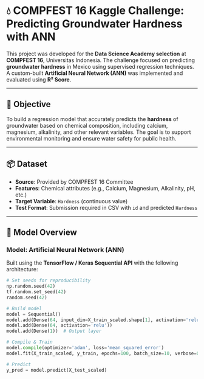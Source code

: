 # 💧 COMPFEST 16 Kaggle Challenge: Predicting Groundwater Hardness with ANN

This project was developed for the **Data Science Academy selection** at **COMPFEST 16**, Universitas Indonesia. The challenge focused on predicting **groundwater hardness** in Mexico using supervised regression techniques. A custom-built **Artificial Neural Network (ANN)** was implemented and evaluated using **R² Score**.

---

## 🎯 Objective

To build a regression model that accurately predicts the **hardness** of groundwater based on chemical composition, including calcium, magnesium, alkalinity, and other relevant variables. The goal is to support environmental monitoring and ensure water safety for public health.

---

## 📦 Dataset

- **Source**: Provided by COMPFEST 16 Committee  
- **Features**: Chemical attributes (e.g., Calcium, Magnesium, Alkalinity, pH, etc.)  
- **Target Variable**: `Hardness` (continuous value)  
- **Test Format**: Submission required in CSV with `id` and predicted `Hardness`

---

## 🧠 Model Overview

### Model: Artificial Neural Network (ANN)

Built using the **TensorFlow / Keras Sequential API** with the following architecture:

```python
# Set seeds for reproducibility
np.random.seed(42)
tf.random.set_seed(42)
random.seed(42)

# Build model
model = Sequential()
model.add(Dense(64, input_dim=X_train_scaled.shape[1], activation='relu'))
model.add(Dense(64, activation='relu'))
model.add(Dense(1))  # Output layer

# Compile & Train
model.compile(optimizer='adam', loss='mean_squared_error')
model.fit(X_train_scaled, y_train, epochs=100, batch_size=10, verbose=0)

# Predict
y_pred = model.predict(X_test_scaled)
